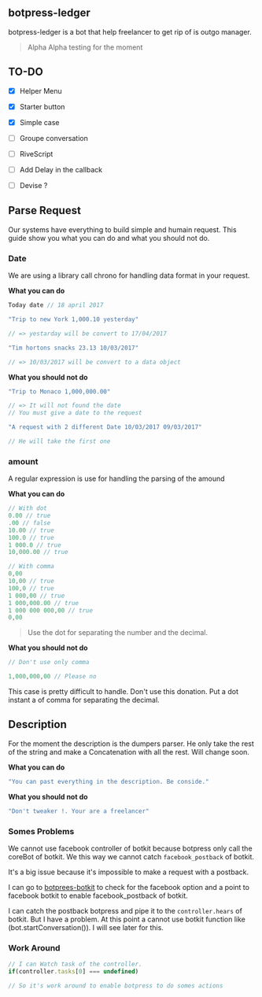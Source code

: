 ## botpress-ledger

botpress-ledger is a bot that help freelancer to get rip of is outgo manager.
> Alpha Alpha testing for the moment

## TO-DO

- [X] Helper Menu
- [X] Starter button
- [X] Simple case
- [ ] Groupe conversation
- [ ] RiveScript
- [ ] Add Delay in the callback
- [ ] Devise ?


## Parse Request

Our systems have everything to build simple and humain request. This guide show you what you can do and what you should not do.

### Date

We are using a library call chrono for handling data format in your request.

**What you can do**

```javascript
Today date // 18 april 2017

"Trip to new York 1,000.10 yesterday"

// => yestarday will be convert to 17/04/2017

"Tim hortons snacks 23.13 10/03/2017"

// => 10/03/2017 will be convert to a data object
```

**What you should not do**

```javascript
"Trip to Monaco 1,000,000.00"

// => It will not found the date
// You must give a date to the request

"A request with 2 different Date 10/03/2017 09/03/2017"

// He will take the first one
```


### amount

A regular expression is use for handling the parsing of the amound

**What you can do**

```javascript
// With dot
0.00 // true
.00 // false
10.00 // true
100.0 // true
1 000.0 // true
10,000.00 // true

// With comma
0,00
10,00 // true
100,0 // true
1 000,00 // true
1 000,000.00 // true
1 000 000 000,00 // true
0,00
```

> Use the dot for separating the number and the decimal.

**What you should not do**

```javascript
// Don't use only comma

1,000,000,00 // Please no
```

This case is pretty difficult to handle. Don't use this donation. Put a dot instant a of comma for separating the decimal.

## Description

For the moment the description is the dumpers parser. He only take the rest of the string and make a Concatenation with all the rest. Will change soon.

**What you can do**

```javascript
"You can past everything in the description. Be conside."
```  

**What you should not do**

```javascript
"Don't tweaker !. Your are a freelancer"
```




### Somes Problems


We cannot use facebook controller of botkit because botpress only call the coreBot of botkit. We this way we cannot catch `facebook_postback` of botkit.

It's a big issue because it's impossible to make a request with a postback.

I can go to [botprees-botkit](https://github.com/botpress/botpress-botkit/blob/master/src/index.js) to check for the facebook option and a point to facebook botkit to enable facebook_postback of botkit.

I can catch the postback botpress and pipe it to the `controller.hears` of botkit. But I have a problem. At this point a cannot use botkit function like (bot.startConversation()). I will see later for this.


### Work Around

```javascript
// I can Watch task of the controller.
if(controller.tasks[0] === undefined)

// So it's work around to enable botpress to do somes actions

```

